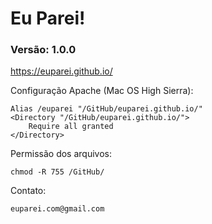 # Eu Parei!

### Versão: 1.0.0

https://euparei.github.io/

Configuração Apache (Mac OS High Sierra):

    Alias /euparei "/GitHub/euparei.github.io/"
    <Directory "/GitHub/euparei.github.io/">
    	Require all granted
    </Directory>

Permissão dos arquivos:

    chmod -R 755 /GitHub/

Contato:

    euparei.com@gmail.com
